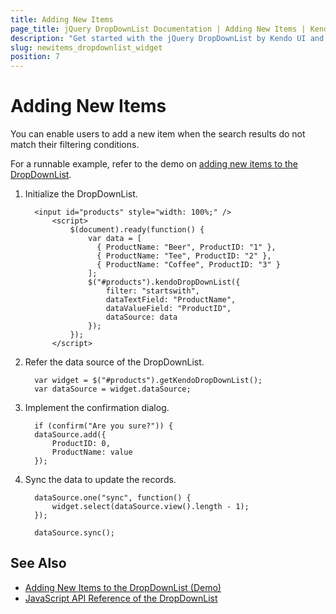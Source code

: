 ```yaml
---
title: Adding New Items
page_title: jQuery DropDownList Documentation | Adding New Items | Kendo UI
description: "Get started with the jQuery DropDownList by Kendo UI and learn how to add new items."
slug: newitems_dropdownlist_widget
position: 7
---
```


# Adding New Items

You can enable users to add a new item when the search results do not match their filtering conditions.

For a runnable example, refer to the demo on [adding new items to the DropDownList](https://demos.telerik.com/kendo-ui/dropdownlist/addnewitem).

1. Initialize the DropDownList.

    ```
      <input id="products" style="width: 100%;" />
          <script>
              $(document).ready(function() {           
                  var data = [
                    { ProductName: "Beer", ProductID: "1" },
                    { ProductName: "Tee", ProductID: "2" },
                    { ProductName: "Coffee", ProductID: "3" }
                  ];                 
                  $("#products").kendoDropDownList({
                      filter: "startswith",
                      dataTextField: "ProductName",
                      dataValueField: "ProductID",
                      dataSource: data
                  });
              });
          </script>
    ```

1. Refer the data source of the DropDownList.

    ```
      var widget = $("#products").getKendoDropDownList();
      var dataSource = widget.dataSource;
    ```

1. Implement the confirmation dialog.

    ```
      if (confirm("Are you sure?")) {
      dataSource.add({
          ProductID: 0,
          ProductName: value
      });
    ```

1. Sync the data to update the records.

    ```
      dataSource.one("sync", function() {
          widget.select(dataSource.view().length - 1);
      });

      dataSource.sync();
    ```

## See Also

* [Adding New Items to the DropDownList (Demo)](https://demos.telerik.com/kendo-ui/dropdownlist/addnewitem)
* [JavaScript API Reference of the DropDownList](/api/javascript/ui/dropdownlist)
